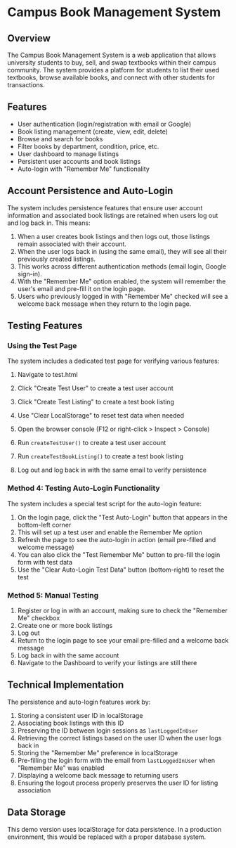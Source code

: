 # Campus Book Management System

## Overview
The Campus Book Management System is a web application that allows university students to buy, sell, and swap textbooks within their campus community. The system provides a platform for students to list their used textbooks, browse available books, and connect with other students for transactions.

## Features
- User authentication (login/registration with email or Google)
- Book listing management (create, view, edit, delete)
- Browse and search for books
- Filter books by department, condition, price, etc.
- User dashboard to manage listings
- Persistent user accounts and book listings
- Auto-login with "Remember Me" functionality


## Account Persistence and Auto-Login
The system includes persistence features that ensure user account information and associated book listings are retained when users log out and log back in. This means:

1. When a user creates book listings and then logs out, those listings remain associated with their account.
2. When the user logs back in (using the same email), they will see all their previously created listings.
3. This works across different authentication methods (email login, Google sign-in).
4. With the "Remember Me" option enabled, the system will remember the user's email and pre-fill it on the login page.
5. Users who previously logged in with "Remember Me" checked will see a welcome back message when they return to the login page.

## Testing Features

### Using the Test Page
The system includes a dedicated test page for verifying various features:

1. Navigate to test.html
2. Click "Create Test User" to create a test user account
3. Click "Create Test Listing" to create a test book listing
4. Use "Clear LocalStorage" to reset test data when needed

1. Open the browser console (F12 or right-click > Inspect > Console)
2. Run `createTestUser()` to create a test user account
3. Run `createTestBookListing()` to create a test book listing

5. Log out and log back in with the same email to verify persistence

### Method 4: Testing Auto-Login Functionality
The system includes a special test script for the auto-login feature:

1. On the login page, click the "Test Auto-Login" button that appears in the bottom-left corner
2. This will set up a test user and enable the Remember Me option
3. Refresh the page to see the auto-login in action (email pre-filled and welcome message)
4. You can also click the "Test Remember Me" button to pre-fill the login form with test data
5. Use the "Clear Auto-Login Test Data" button (bottom-right) to reset the test

### Method 5: Manual Testing
1. Register or log in with an account, making sure to check the "Remember Me" checkbox
2. Create one or more book listings
3. Log out
4. Return to the login page to see your email pre-filled and a welcome back message
5. Log back in with the same account
6. Navigate to the Dashboard to verify your listings are still there

## Technical Implementation
The persistence and auto-login features work by:

1. Storing a consistent user ID in localStorage
2. Associating book listings with this ID
3. Preserving the ID between login sessions as `lastLoggedInUser`
4. Retrieving the correct listings based on the user ID when the user logs back in
5. Storing the "Remember Me" preference in localStorage
6. Pre-filling the login form with the email from `lastLoggedInUser` when "Remember Me" was enabled
7. Displaying a welcome back message to returning users
8. Ensuring the logout process properly preserves the user ID for listing association

## Data Storage
This demo version uses localStorage for data persistence. In a production environment, this would be replaced with a proper database system.